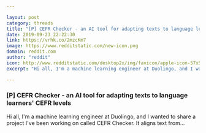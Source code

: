 ```yaml
---

layout: post
category: threads
title: "[P] CEFR Checker - an AI tool for adapting texts to language learners' CEFR levels"
date: 2019-09-23 22:22:30
link: https://vrhk.co/2mzcKm7
image: https://www.redditstatic.com/new-icon.png
domain: reddit.com
author: "reddit"
icon: http://www.redditstatic.com/desktop2x/img/favicon/apple-icon-57x57.png
excerpt: "Hi all, I'm a machine learning engineer at Duolingo, and I wanted to share a project I've been working on called CEFR Checker. It aligns text from..."

---
```


### [P] CEFR Checker - an AI tool for adapting texts to language learners' CEFR levels

Hi all, I'm a machine learning engineer at Duolingo, and I wanted to share a project I've been working on called CEFR Checker. It aligns text from...